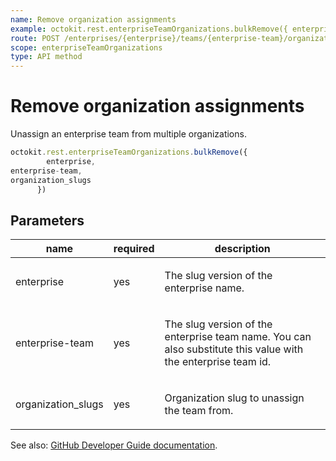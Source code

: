 ```yaml
---
name: Remove organization assignments
example: octokit.rest.enterpriseTeamOrganizations.bulkRemove({ enterprise, enterprise-team, organization_slugs })
route: POST /enterprises/{enterprise}/teams/{enterprise-team}/organizations/remove
scope: enterpriseTeamOrganizations
type: API method
---
```


# Remove organization assignments

Unassign an enterprise team from multiple organizations.

```js
octokit.rest.enterpriseTeamOrganizations.bulkRemove({
        enterprise,
enterprise-team,
organization_slugs
      })
```

## Parameters

<table>
  <thead>
    <tr>
      <th>name</th>
      <th>required</th>
      <th>description</th>
    </tr>
  </thead>
  <tbody>
    <tr><td>enterprise</td><td>yes</td><td>

The slug version of the enterprise name.

</td></tr>
<tr><td>enterprise-team</td><td>yes</td><td>

The slug version of the enterprise team name. You can also substitute this value with the enterprise team id.

</td></tr>
<tr><td>organization_slugs</td><td>yes</td><td>

Organization slug to unassign the team from.

</td></tr>
  </tbody>
</table>

See also: [GitHub Developer Guide documentation](https://docs.github.com/rest/enterprise-teams/enterprise-team-organizations#remove-organization-assignments).
